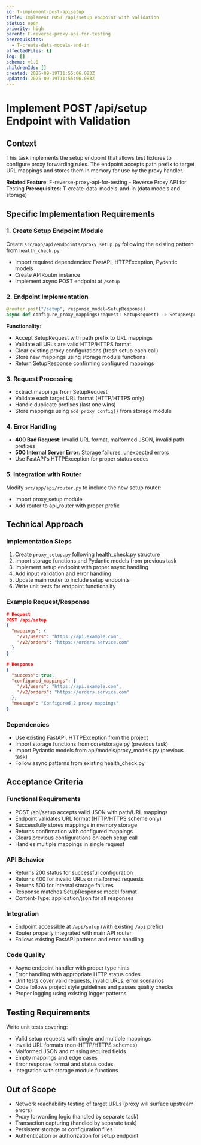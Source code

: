 ```yaml
---
id: T-implement-post-apisetup
title: Implement POST /api/setup endpoint with validation
status: open
priority: high
parent: F-reverse-proxy-api-for-testing
prerequisites:
  - T-create-data-models-and-in
affectedFiles: {}
log: []
schema: v1.0
childrenIds: []
created: 2025-09-19T11:55:06.083Z
updated: 2025-09-19T11:55:06.083Z
---
```


# Implement POST /api/setup Endpoint with Validation

## Context
This task implements the setup endpoint that allows test fixtures to configure proxy forwarding rules. The endpoint accepts path prefix to target URL mappings and stores them in memory for use by the proxy handler.

**Related Feature**: F-reverse-proxy-api-for-testing - Reverse Proxy API for Testing
**Prerequisites**: T-create-data-models-and-in (data models and storage)

## Specific Implementation Requirements

### 1. Create Setup Endpoint Module
Create `src/app/api/endpoints/proxy_setup.py` following the existing pattern from `health_check.py`:

- Import required dependencies: FastAPI, HTTPException, Pydantic models
- Create APIRouter instance
- Implement async POST endpoint at `/setup`

### 2. Endpoint Implementation
```python
@router.post("/setup", response_model=SetupResponse)
async def configure_proxy_mappings(request: SetupRequest) -> SetupResponse:
```

**Functionality**:
- Accept SetupRequest with path prefix to URL mappings
- Validate all URLs are valid HTTP/HTTPS format
- Clear existing proxy configurations (fresh setup each call)
- Store new mappings using storage module functions
- Return SetupResponse confirming configured mappings

### 3. Request Processing
- Extract mappings from SetupRequest
- Validate each target URL format (HTTP/HTTPS only)
- Handle duplicate prefixes (last one wins)
- Store mappings using `add_proxy_config()` from storage module

### 4. Error Handling
- **400 Bad Request**: Invalid URL format, malformed JSON, invalid path prefixes
- **500 Internal Server Error**: Storage failures, unexpected errors
- Use FastAPI's HTTPException for proper status codes

### 5. Integration with Router
Modify `src/app/api/router.py` to include the new setup router:
- Import proxy_setup module
- Add router to api_router with proper prefix

## Technical Approach

### Implementation Steps
1. Create `proxy_setup.py` following health_check.py structure
2. Import storage functions and Pydantic models from previous task
3. Implement setup endpoint with proper async handling
4. Add input validation and error handling
5. Update main router to include setup endpoints
6. Write unit tests for endpoint functionality

### Example Request/Response
```json
# Request
POST /api/setup
{
  "mappings": {
    "/v1/users": "https://api.example.com",
    "/v2/orders": "https://orders.service.com"
  }
}

# Response  
{
  "success": true,
  "configured_mappings": {
    "/v1/users": "https://api.example.com", 
    "/v2/orders": "https://orders.service.com"
  },
  "message": "Configured 2 proxy mappings"
}
```

### Dependencies
- Use existing FastAPI, HTTPException from the project
- Import storage functions from core/storage.py (previous task)
- Import Pydantic models from api/models/proxy_models.py (previous task)
- Follow async patterns from existing health_check.py

## Acceptance Criteria

### Functional Requirements
- POST /api/setup accepts valid JSON with path/URL mappings
- Endpoint validates URL format (HTTP/HTTPS scheme only)
- Successfully stores mappings in memory storage
- Returns confirmation with configured mappings
- Clears previous configurations on each setup call
- Handles multiple mappings in single request

### API Behavior
- Returns 200 status for successful configuration
- Returns 400 for invalid URLs or malformed requests
- Returns 500 for internal storage failures
- Response matches SetupResponse model format
- Content-Type: application/json for all responses

### Integration
- Endpoint accessible at `/api/setup` (with existing `/api` prefix)
- Router properly integrated with main API router
- Follows existing FastAPI patterns and error handling

### Code Quality
- Async endpoint handler with proper type hints
- Error handling with appropriate HTTP status codes
- Unit tests cover valid requests, invalid URLs, error scenarios
- Code follows project style guidelines and passes quality checks
- Proper logging using existing logger patterns

## Testing Requirements
Write unit tests covering:
- Valid setup requests with single and multiple mappings
- Invalid URL formats (non-HTTP/HTTPS schemes)
- Malformed JSON and missing required fields
- Empty mappings and edge cases
- Error response format and status codes
- Integration with storage module functions

## Out of Scope
- Network reachability testing of target URLs (proxy will surface upstream errors)
- Proxy forwarding logic (handled by separate task)
- Transaction capturing (handled by separate task)
- Persistent storage or configuration files
- Authentication or authorization for setup endpoint